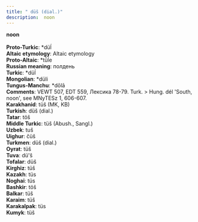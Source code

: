 ```yaml
---
title: " düš (dial.)"
description:  noon
---
```

<p data-pagefind-weight="0.5">
<strong> noon</strong><br><br>
<strong>Proto-Turkic</strong>:  *düĺ<br>
<strong>Altaic etymology</strong>:  Altaic etymology<br>
<strong> Proto-Altaic</strong>:  *tū̀ĺe<br>
<strong>Russian meaning</strong>:  полдень<br>
<strong>Turkic</strong>:  *düĺ<br>
<strong>Mongolian</strong>:  *düli<br>
<strong>Tungus-Manchu</strong>:  *dōlā<br>
<strong>Comments</strong>:  VEWT 507, EDT 559, Лексика 78-79. Turk. > Hung. dél 'South, noon', see MNyTESz 1, 606-607.<br>
<strong>Karakhanid</strong>:  tüš (MK, KB)<br>
<strong>Turkish</strong>:  düš (dial.)<br>
<strong>Tatar</strong>:  töš<br>
<strong>Middle Turkic</strong>:  tüš (Abush., Sangl.)<br>
<strong>Uzbek</strong>:  tuš<br>
<strong>Uighur</strong>:  čüš<br>
<strong>Turkmen</strong>:  düš (dial.)<br>
<strong>Oyrat</strong>:  tüš<br>
<strong>Tuva</strong>:  dü'š<br>
<strong>Tofalar</strong>:  düš<br>
<strong>Kirghiz</strong>:  tüš<br>
<strong>Kazakh</strong>:  tüs<br>
<strong>Noghai</strong>:  tüs<br>
<strong>Bashkir</strong>:  töš<br>
<strong>Balkar</strong>:  tüš<br>
<strong>Karaim</strong>:  tüš<br>
<strong>Karakalpak</strong>:  tüs<br>
<strong>Kumyk</strong>:  tüš<br>

</p>
